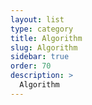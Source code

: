 ```yaml
---
layout: list
type: category
title: Algorithm
slug: Algorithm
sidebar: true
order: 70
description: >
  Algorithm
---
```

